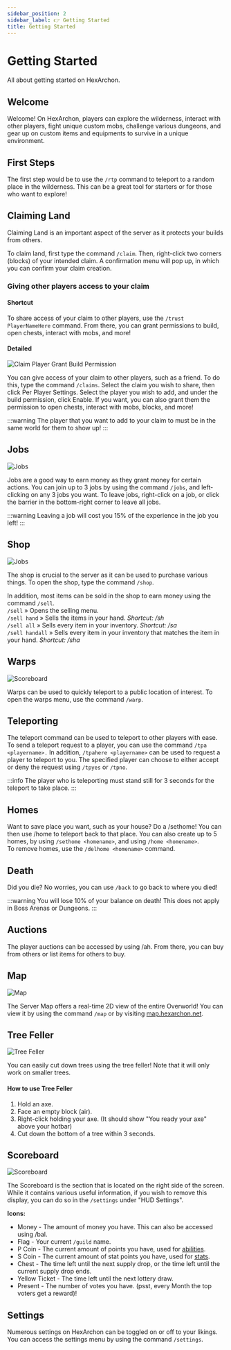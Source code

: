 ```yaml
---
sidebar_position: 2
sidebar_label: 👉 Getting Started
title: Getting Started
---
```


# Getting Started
All about getting started on HexArchon.

## Welcome

Welcome! On HexArchon, players can explore the wilderness, interact with other players, fight unique custom mobs, challenge various dungeons, and gear up on custom items and equipments to survive in a unique environment.

## First Steps

The first step would be to use the `/rtp` command to teleport to a random place in the wilderness. This can be a great tool for starters or for those who want to explore!

## Claiming Land

Claiming Land is an important aspect of the server as it protects your builds from others.

To claim land, first type the command `/claim`. Then, right-click two corners (blocks) of your intended claim. A confirmation menu will pop up, in which you can confirm your claim creation.

### Giving other players access to your claim
#### Shortcut
To share access of your claim to other players, use the `/trust PlayerNameHere` command. From there, you can grant permissions to build, open chests, interact with mobs, and more! <br />

#### Detailed
![Claim Player Grant Build Permission](./img/getting-started/claims-grant-build-permission.gif)

You can give access of your claim to other players, such as a friend. To do this, type the command `/claims`. Select the claim you wish to share, then click Per Player Settings. Select the player you wish to add, and under the build permission, click Enable. If you want, you can also grant them the permission to open chests, interact with mobs, blocks, and more!

:::warning
The player that you want to add to your claim to must be in the same world for them to show up!
:::

## Jobs

![Jobs](./img/getting-started/jobs.png)

Jobs are a good way to earn money as they grant money for certain actions. You can join up to 3 jobs by using the command `/jobs`, and left-clicking on any 3 jobs you want.
To leave jobs, right-click on a job, or click the barrier in the bottom-right corner to leave all jobs.

:::warning
Leaving a job will cost you 15% of the experience in the job you left!
:::

## Shop

![Jobs](./img/getting-started/shop.png)

The shop is crucial to the server as it can be used to purchase various things. To open the shop, type the command `/shop`. <br />

In addition, most items can be sold in the shop to earn money using the command `/sell`. <br />
`/sell` » Opens the selling menu. <br />
`/sell hand` » Sells the items in your hand. *Shortcut: /sh* <br />
`/sell all` » Sells every item in your inventory. *Shortcut: /sa* <br />
`/sell handall` » Sells every item in your inventory that matches the item in your hand. *Shortcut: /sha* <br />

## Warps

![Scoreboard](./img/getting-started/warps.png)

Warps can be used to quickly teleport to a public location of interest. To open the warps menu, use the command `/warp`.

## Teleporting

The teleport command can be used to teleport to other players with ease. To send a teleport request to a player, you can use the command `/tpa <playername>.` In addition, `/tpahere <playername>` can be used to request a player to teleport to you. The specified player can choose to either accept or deny the request using `/tpyes` or `/tpno`.

:::info
The player who is teleporting must stand still for 3 seconds for the teleport to take place.
:::

## Homes

Want to save place you want, such as your house? Do a /sethome! You can then use /home to teleport back to that place.
You can also create up to 5 homes, by using `/sethome <homename>`, and using `/home <homename>`. <br />
To remove homes, use the `/delhome <homename>` command. <br />

## Death

Did you die? No worries, you can use `/back` to go back to where you died!

:::warning
You will lose 10% of your balance on death! This does not apply in Boss Arenas or Dungeons.
:::

## Auctions

The player auctions can be accessed by using /ah. From there, you can buy from others or list items for others to buy.

## Map

![Map](./img/getting-started/map.png)

The Server Map offers a real-time 2D view of the entire Overworld! You can view it by using the command `/map` or by visiting [map.hexarchon.net](https://map.hexarchon.net/).

## Tree Feller

![Tree Feller](./img/getting-started/treefeller.gif)

You can easily cut down trees using the tree feller! Note that it will only work on smaller trees.

#### How to use Tree Feller
1. Hold an axe.
2. Face an empty block (air).
3. Right-click holding your axe. (It should show "You ready your axe" above your hotbar)
4. Cut down the bottom of a tree within 3 seconds.

## Scoreboard

![Scoreboard](./img/getting-started/scoreboard.png)

The Scoreboard is the section that is located on the right side of the screen. While it contains various useful information, if you wish to remove this display, you can do so in the `/settings` under "HUD Settings". <br />

**Icons:**
- Money - The amount of money you have. This can also be accessed using /bal. <br />
- Flag - Your current `/guild` name. <br />
- P Coin - The current amount of points you have, used for [abilities](gameplay-mechanics/abilities.md). <br />
- S Coin - The current amount of stat points you have, used for [stats](gameplay-mechanics/stats.md). <br />
- Chest - The time left until the next supply drop, or the time left until the current supply drop ends. <br />
- Yellow Ticket - The time left until the next lottery draw. <br />
- Present - The number of votes you have. (psst, every Month the top voters get a reward)! <br />

## Settings

Numerous settings on HexArchon can be toggled on or off to your likings. You can access the settings menu by using the command `/settings`.